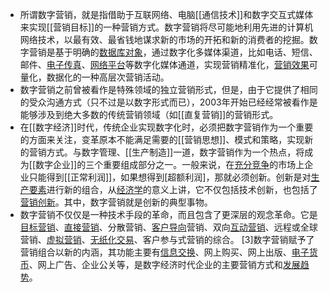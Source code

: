 - 所谓数字营销，就是指借助于互联网络、电脑[[通信技术]]和数字交互式媒体来实现[[营销目标]]的一种营销方式。数字营销将尽可能地利用先进的计算机网络技术，以最有效、最省钱地谋求新的市场的开拓和新的消费者的挖掘。数字营销是基于明确的[数据库对象](https://baike.baidu.com/item/%E6%95%B0%E6%8D%AE%E5%BA%93%E5%AF%B9%E8%B1%A1/927632?fromModule=lemma_inlink)，通过数字化多媒体渠道，比如电话、短信、邮件、[电子传真](https://baike.baidu.com/item/%E7%94%B5%E5%AD%90%E4%BC%A0%E7%9C%9F/3894364?fromModule=lemma_inlink)、[网络平台](https://baike.baidu.com/item/%E7%BD%91%E7%BB%9C%E5%B9%B3%E5%8F%B0/24446534?fromModule=lemma_inlink)等数字化媒体通道，实现营销精准化，[营销效果](https://baike.baidu.com/item/%E8%90%A5%E9%94%80%E6%95%88%E6%9E%9C/7460827?fromModule=lemma_inlink)可量化，数据化的一种高层次营销活动。
- 数字营销之前曾被看作是特殊领域的独立营销形式，但是，由于它提供了相同的受众沟通方式（只不过是以数字形式而已），2003年开始已经经常被看作是能够涉及到绝大多数的传统营销领域（如[[直复营销]]的营销形式。
- 在[[数字经济]]时代，传统企业实现数字化时，必须把数字营销作为一个重要的方面来关注，变革原本不能满足需要的[[营销思想]]、模式和策略，实现新的营销方式。与数字管理、[[生产制造]]一道，数字营销作为一个热点，将成为[[数字企业]]的三个重要组成部分之一。一般来说，在[充分竞争](https://baike.baidu.com/item/%E5%85%85%E5%88%86%E7%AB%9E%E4%BA%89/50884989?fromModule=lemma_inlink)的市场上企业只能得到[[正常利润]]，如果想得到[超额利润]，那就必须创新。创新是对[生产要素](https://baike.baidu.com/item/%E7%94%9F%E4%BA%A7%E8%A6%81%E7%B4%A0/4758567?fromModule=lemma_inlink)进行新的组合，从[经济学](https://baike.baidu.com/item/%E7%BB%8F%E6%B5%8E%E5%AD%A6/589379?fromModule=lemma_inlink)的意义上讲，它不仅包括技术创新，也包括了[营销创新](https://baike.baidu.com/item/%E8%90%A5%E9%94%80%E5%88%9B%E6%96%B0/4873423?fromModule=lemma_inlink)。其中，数字营销就是创新的典型事物。
- 数字营销不仅仅是一种技术手段的革命，而且包含了更深层的观念革命。它是[目标营销](https://baike.baidu.com/item/%E7%9B%AE%E6%A0%87%E8%90%A5%E9%94%80/4609560?fromModule=lemma_inlink)、[直接营销](https://baike.baidu.com/item/%E7%9B%B4%E6%8E%A5%E8%90%A5%E9%94%80/10846637?fromModule=lemma_inlink)、分散营销、[客户导向](https://baike.baidu.com/item/%E5%AE%A2%E6%88%B7%E5%AF%BC%E5%90%91/6307226?fromModule=lemma_inlink)营销、双向[互动营销](https://baike.baidu.com/item/%E4%BA%92%E5%8A%A8%E8%90%A5%E9%94%80/10008156?fromModule=lemma_inlink)、远程或全球营销、[虚拟营销](https://baike.baidu.com/item/%E8%99%9A%E6%8B%9F%E8%90%A5%E9%94%80/8293412?fromModule=lemma_inlink)、[无纸化交易](https://baike.baidu.com/item/%E6%97%A0%E7%BA%B8%E5%8C%96%E4%BA%A4%E6%98%93/8153013?fromModule=lemma_inlink)、客户参与式营销的综合。 [3]数字营销赋予了营销组合以新的内涵，其功能主要有[信息交换](https://baike.baidu.com/item/%E4%BF%A1%E6%81%AF%E4%BA%A4%E6%8D%A2/716328?fromModule=lemma_inlink)、网上购买、网上出版、[电子货币](https://baike.baidu.com/item/%E7%94%B5%E5%AD%90%E8%B4%A7%E5%B8%81/0?fromModule=lemma_inlink)、网上广告、企业公关等，是数字经济时代企业的主要营销方式和[发展趋势](https://baike.baidu.com/item/%E5%8F%91%E5%B1%95%E8%B6%8B%E5%8A%BF/53360266?fromModule=lemma_inlink)。